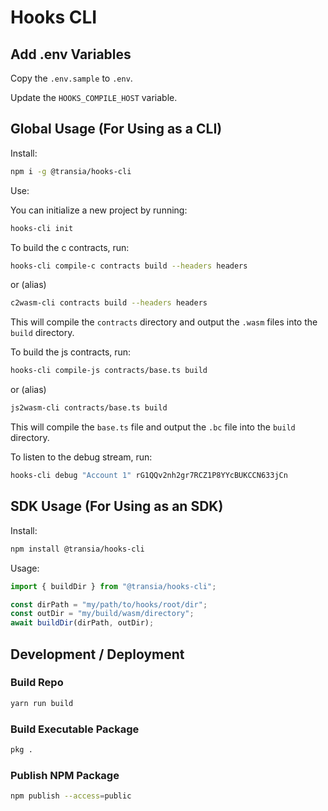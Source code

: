 # Hooks CLI

## Add .env Variables

Copy the `.env.sample` to `.env`.

Update the `HOOKS_COMPILE_HOST` variable.

## Global Usage (For Using as a CLI)

Install:

```bash
npm i -g @transia/hooks-cli
```

Use:

You can initialize a new project by running:

```bash
hooks-cli init
```

To build the c contracts, run:

```bash
hooks-cli compile-c contracts build --headers headers
```

or (alias)

```bash
c2wasm-cli contracts build --headers headers
```

This will compile the `contracts` directory and output the `.wasm` files into the `build` directory.

To build the js contracts, run:

```bash
hooks-cli compile-js contracts/base.ts build
```

or (alias)

```bash
js2wasm-cli contracts/base.ts build
```

This will compile the `base.ts` file and output the `.bc` file into the `build` directory.

To listen to the debug stream, run:

```bash
hooks-cli debug "Account 1" rG1QQv2nh2gr7RCZ1P8YYcBUKCCN633jCn
```

## SDK Usage (For Using as an SDK)

Install:

```bash
npm install @transia/hooks-cli
```

Usage:

```javascript
import { buildDir } from "@transia/hooks-cli";

const dirPath = "my/path/to/hooks/root/dir";
const outDir = "my/build/wasm/directory";
await buildDir(dirPath, outDir);
```

## Development / Deployment

### Build Repo

```bash
yarn run build
```

### Build Executable Package

```bash
pkg .
```

### Publish NPM Package

```bash
npm publish --access=public
```
